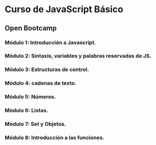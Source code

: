 # Curso de JavaScript Básico

## Open Bootcamp

### Módulo 1: Introducción a Javascript.

### Módulo 2: Sintaxis, variables y palabras reservadas de JS.

### Módulo 3: Estructuras de control.

### Módulo 4: cadenas de texto.

### Módulo 5: Números.

### Módulo 6: Listas.

### Módulo 7: Set y Objetos.

### Módulo 8: Introducción a las funciones.
